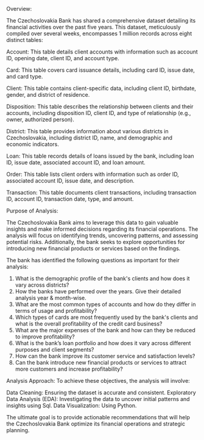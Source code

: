 Overview:

The Czechoslovakia Bank has shared a comprehensive dataset detailing its financial activities over the past five years. This dataset, meticulously compiled over several weeks, encompasses 1 million records across eight distinct tables:

Account: This table details client accounts with information such as account ID, opening date, client ID, and account type.

Card: This table covers card issuance details, including card ID, issue date, and card type.

Client: This table contains client-specific data, including client ID, birthdate, gender, and district of residence.

Disposition: This table describes the relationship between clients and their accounts, including disposition ID, client ID, and type of relationship (e.g., owner, authorized person).

District: This table provides information about various districts in Czechoslovakia, including district ID, name, and demographic and economic indicators.

Loan: This table records details of loans issued by the bank, including loan ID, issue date, associated account ID, and loan amount.

Order: This table lists client orders with information such as order ID, associated account ID, issue date, and description.

Transaction: This table documents client transactions, including transaction ID, account ID, transaction date, type, and amount.

Purpose of Analysis:

The Czechoslovakia Bank aims to leverage this data to gain valuable insights and make informed decisions regarding its financial operations. The analysis will focus on identifying trends, uncovering patterns, and assessing potential risks. Additionally, the bank seeks to explore opportunities for introducing new financial products or services based on the findings.    

The bank has identified the following questions as important for their analysis:
1. What is the demographic profile of the bank's clients and how does it vary across
districts?
2. How the banks have performed over the years. Give their detailed analysis year &
month-wise.
3. What are the most common types of accounts and how do they differ in terms of usage
and profitability?
4. Which types of cards are most frequently used by the bank's clients and what is the
overall profitability of the credit card business?
5. What are the major expenses of the bank and how can they be reduced to improve
profitability?
6. What is the bank’s loan portfolio and how does it vary across different purposes and
client segments?
7. How can the bank improve its customer service and satisfaction levels?
8. Can the bank introduce new financial products or services to attract more customers and
increase profitability?

Analysis Approach:
To achieve these objectives, the analysis will involve:

Data Cleaning: Ensuring the dataset is accurate and consistent.
Exploratory Data Analysis (EDA): Investigating the data to uncover initial patterns and insights using Sql.
Data Visualization: Using Python.

The ultimate goal is to provide actionable recommendations that will help the Czechoslovakia Bank optimize its financial operations and strategic planning.
